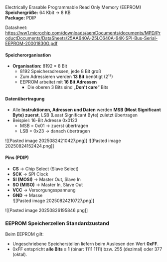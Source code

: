 Electrically Erasable Programmable Read Only Memory (EEPROM)  
**Speichergröße:** 64 Kbit → 8 KB  
**Package:** PDIP  

Datasheet: https://ww1.microchip.com/downloads/aemDocuments/documents/MPD/ProductDocuments/DataSheets/25AA640A-25LC640A-64K-SPI-Bus-Serial-EEPROM-20001830G.pdf
#### Speicherorganisation
- **Organisation:** 8192 × 8 Bit  
  - 8192 Speicheradressen, jede 8 Bit groß  
  - Zum Adressieren werden **13 Bit** benötigt (2¹³)  
  - EEPROM arbeitet mit **16 Bit Adressen**  
    - Die oberen 3 Bits sind „**Don't care**“ Bits  
#### Datenübertragung
- Alle **Instruktionen, Adressen und Daten** werden **MSB (Most Significant Byte) zuerst**, LSB (Least Significant Byte) zuletzt übertragen  
- Beispiel: 16-Bit Adresse 0x0123  
  - MSB = 0x01 → zuerst übertragen  
  - LSB = 0x23 → danach übertragen

![[Pasted image 20250824210427.png]]
![[Pasted image 20250824152424.png]]

#### Pins (PDIP)
- **CS** → Chip Select (Slave Select) 
- **SCK** → SPI Clock  
- **SI (MOSI)** → Master Out, Slave In  
- **SO (MISO)** → Master In, Slave Out  
- **VCC** → Versorgungsspannung  
- **GND** → Masse  
![[Pasted image 20250824210727.png]]

![[Pasted image 20250826195846.png]]

### EEPROM Speicherzellen Standardzustand

Beim EEPROM gilt:
- Ungeschriebene Speicherstellen liefern beim Auslesen den Wert **0xFF**.
- 0xFF entspricht **alle Bits = 1** (binar: 1111 1111) bzw. 255 (dezimal) oder 377 (oktal).